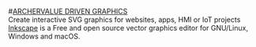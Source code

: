 #[ARCHERVALUE DRIVEN GRAPHICS](https://archer.graphics/)<br>
Create interactive SVG graphics for websites, apps, HMI or IoT projects<br>
[Inkscape](https://inkscape.org/) is a Free and open source vector graphics editor for GNU/Linux, Windows and macOS.<br>

